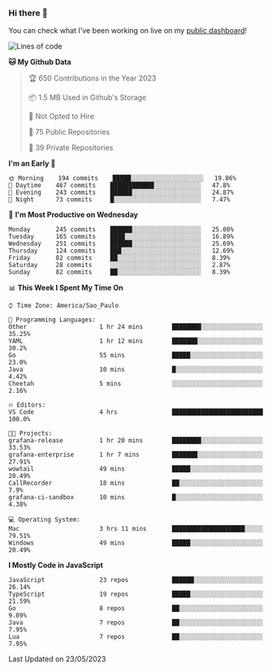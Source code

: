 ### Hi there 👋

<!--
**guicaulada/guicaulada** is a ✨ _special_ ✨ repository because its `README.md` (this file) appears on your GitHub profile.

Here are some ideas to get you started:

- 🔭 I’m currently working on ...
- 🌱 I’m currently learning ...
- 👯 I’m looking to collaborate on ...
- 🤔 I’m looking for help with ...
- 💬 Ask me about ...
- 📫 How to reach me: ...
- 😄 Pronouns: ...
- ⚡ Fun fact: ...
-->

You can check what I've been working on live on my [public dashboard](https://guicaulada.grafana.net/public-dashboards/7b7f644500ec4e6cb5d7a4e7b5ed0dab)!

<!--START_SECTION:waka-->
![Lines of code](https://img.shields.io/badge/From%20Hello%20World%20I%27ve%20Written-11.0%20million%20lines%20of%20code-blue)

**🐱 My Github Data** 

> 🏆 650 Contributions in the Year 2023
 > 
> 📦 1.5 MB Used in Github's Storage 
 > 
> 🚫 Not Opted to Hire
 > 
> 📜 75 Public Repositories 
 > 
> 🔑 39 Private Repositories  
 > 
**I'm an Early 🐤** 

```text
🌞 Morning    194 commits    █████░░░░░░░░░░░░░░░░░░░░   19.86% 
🌆 Daytime    467 commits    ████████████░░░░░░░░░░░░░   47.8% 
🌃 Evening    243 commits    ██████░░░░░░░░░░░░░░░░░░░   24.87% 
🌙 Night      73 commits     █░░░░░░░░░░░░░░░░░░░░░░░░   7.47%

```
📅 **I'm Most Productive on Wednesday** 

```text
Monday       245 commits    ██████░░░░░░░░░░░░░░░░░░░   25.08% 
Tuesday      165 commits    ████░░░░░░░░░░░░░░░░░░░░░   16.89% 
Wednesday    251 commits    ██████░░░░░░░░░░░░░░░░░░░   25.69% 
Thursday     124 commits    ███░░░░░░░░░░░░░░░░░░░░░░   12.69% 
Friday       82 commits     ██░░░░░░░░░░░░░░░░░░░░░░░   8.39% 
Saturday     28 commits     ░░░░░░░░░░░░░░░░░░░░░░░░░   2.87% 
Sunday       82 commits     ██░░░░░░░░░░░░░░░░░░░░░░░   8.39%

```


📊 **This Week I Spent My Time On** 

```text
⌚︎ Time Zone: America/Sao_Paulo

💬 Programming Languages: 
Other                    1 hr 24 mins        ████████░░░░░░░░░░░░░░░░░   35.25% 
YAML                     1 hr 12 mins        ███████░░░░░░░░░░░░░░░░░░   30.2% 
Go                       55 mins             █████░░░░░░░░░░░░░░░░░░░░   23.0% 
Java                     10 mins             █░░░░░░░░░░░░░░░░░░░░░░░░   4.42% 
Cheetah                  5 mins              ░░░░░░░░░░░░░░░░░░░░░░░░░   2.16%

🔥 Editors: 
VS Code                  4 hrs               █████████████████████████   100.0%

🐱‍💻 Projects: 
grafana-release          1 hr 20 mins        ████████░░░░░░░░░░░░░░░░░   33.53% 
grafana-enterprise       1 hr 7 mins         ███████░░░░░░░░░░░░░░░░░░   27.91% 
wowtail                  49 mins             █████░░░░░░░░░░░░░░░░░░░░   20.49% 
CallRecorder             18 mins             ██░░░░░░░░░░░░░░░░░░░░░░░   7.9% 
grafana-ci-sandbox       10 mins             █░░░░░░░░░░░░░░░░░░░░░░░░   4.38%

💻 Operating System: 
Mac                      3 hrs 11 mins       ████████████████████░░░░░   79.51% 
Windows                  49 mins             █████░░░░░░░░░░░░░░░░░░░░   20.49%

```

**I Mostly Code in JavaScript** 

```text
JavaScript               23 repos            ██████░░░░░░░░░░░░░░░░░░░   26.14% 
TypeScript               19 repos            █████░░░░░░░░░░░░░░░░░░░░   21.59% 
Go                       8 repos             ██░░░░░░░░░░░░░░░░░░░░░░░   9.09% 
Java                     7 repos             ██░░░░░░░░░░░░░░░░░░░░░░░   7.95% 
Lua                      7 repos             ██░░░░░░░░░░░░░░░░░░░░░░░   7.95%

```



 Last Updated on 23/05/2023
<!--END_SECTION:waka-->
